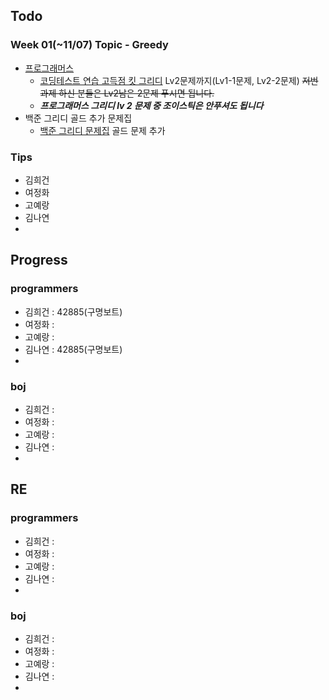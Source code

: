 
## Todo
### Week 01(~11/07) Topic - Greedy

- [프로그래머스](https://programmers.co.kr)
	- [코딩테스트 연습 고득점 킷 그리디](https://programmers.co.kr/learn/courses/30/parts/12244) Lv2문제까지(Lv1-1문제, Lv2-2문제) ~~저번 과제 하신 분들은 Lv2남은 2문제 푸시면 됩니다.~~
	- **_프로그래머스 그리디 lv 2 문제 중 조이스틱은 안푸셔도 됩니다_**
- 백준 그리디 골드 추가 문제집
	- [백준 그리디 문제집](https://www.acmicpc.net/workbook/view/5838) 골드 문제 추가


### Tips

- 김희건
- 여정화
- 고예랑
- 김나연
- 


## Progress

### programmers
- 김희건 : 42885(구명보트)
- 여정화 :
- 고예랑 :
- 김나연 : 42885(구명보트)
- 

### boj
- 김희건 : 
- 여정화 :
- 고예랑 :
- 김나연 : 
- 


## RE

### programmers
- 김희건 : 
- 여정화 :
- 고예랑 :
- 김나연 : 
- 

### boj
- 김희건 : 
- 여정화 :
- 고예랑 :
- 김나연 : 
- 








